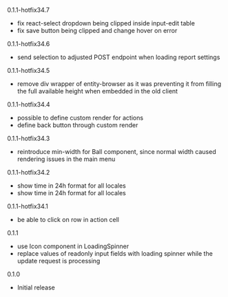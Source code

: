 0.1.1-hotfix34.7
- fix react-select dropdown being clipped inside input-edit table
- fix save button being clipped and change hover on error

0.1.1-hotfix34.6
- send selection to adjusted POST endpoint when loading report settings

0.1.1-hotfix34.5
- remove div wrapper of entity-browser as it was preventing it from filling the full available height when embedded in the old client

0.1.1-hotfix34.4
- possible to define custom render for actions
- define back button through custom render

0.1.1-hotfix34.3
- reintroduce min-width for Ball component, since normal width caused rendering issues in the main menu

0.1.1-hotfix34.2
- show time in 24h format for all locales
- show time in 24h format for all locales

0.1.1-hotfix34.1
- be able to click on row in action cell

0.1.1
- use Icon component in LoadingSpinner
- replace values of readonly input fields with loading spinner while the update request is processing

0.1.0
- Initial release

